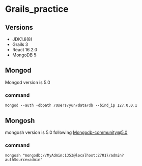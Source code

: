 # Grails_practice

## Versions ##
 - JDK1.8(8)
 - Grails 3
 - React 16.2.0
 - MongoDB 5


## Mongod ##
Mongod version is 5.0
### command ###
    mongod --auth -dbpath /Users/yun/data/db --bind_ip 127.0.0.1


## Mongosh ##
mongosh version is 5.0 following Mongodb-community@5.0
### command ###
    mongosh "mongodb://MyAdmin:1353@localhost:27017/admin?authSource=admin"